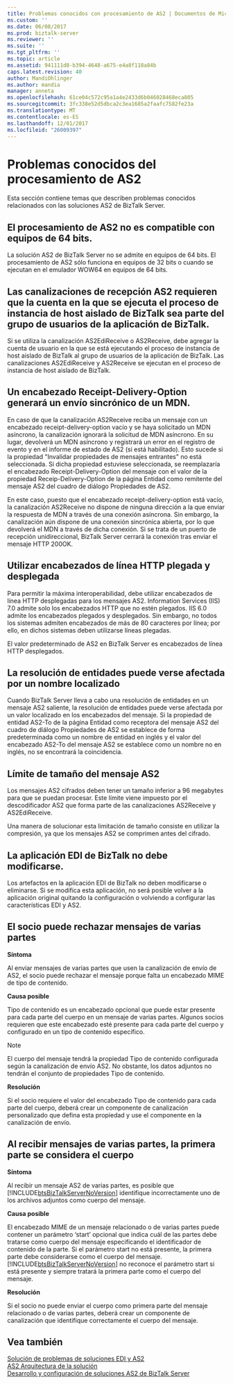 ```yaml
---
title: Problemas conocidos con procesamiento de AS2 | Documentos de Microsoft
ms.custom: ''
ms.date: 06/08/2017
ms.prod: biztalk-server
ms.reviewer: ''
ms.suite: ''
ms.tgt_pltfrm: ''
ms.topic: article
ms.assetid: 941111d8-b394-4648-a675-e4a8f118a84b
caps.latest.revision: 40
author: MandiOhlinger
ms.author: mandia
manager: anneta
ms.openlocfilehash: 61ce04c572c95a1a4e2433d6b046028468eca805
ms.sourcegitcommit: 3fc338e52d5dbca2c3ea1685a2faafc7582fe23a
ms.translationtype: MT
ms.contentlocale: es-ES
ms.lasthandoff: 12/01/2017
ms.locfileid: "26009397"
---
```

# <a name="known-issues-with-as2-processing"></a>Problemas conocidos del procesamiento de AS2
Esta sección contiene temas que describen problemas conocidos relacionados con las soluciones AS2 de BizTalk Server.  
  
## <a name="as2-processing-not-supported-on-64-bit-computers"></a>El procesamiento de AS2 no es compatible con equipos de 64 bits.  
 La solución AS2 de BizTalk Server no se admite en equipos de 64 bits. El procesamiento de AS2 sólo funciona en equipos de 32 bits o cuando se ejecutan en el emulador WOW64 en equipos de 64 bits.  
  
## <a name="the-as2-receive-pipelines-require-the-account-that-the-biztalk-isolated-host-instance-process-is-running-under-to-be-part-of-the-biztalk-application-users-group"></a>Las canalizaciones de recepción AS2 requieren que la cuenta en la que se ejecuta el proceso de instancia de host aislado de BizTalk sea parte del grupo de usuarios de la aplicación de BizTalk.  
 Si se utiliza la canalización AS2EdiReceive o AS2Receive, debe agregar la cuenta de usuario en la que se está ejecutando el proceso de instancia de host aislado de BizTalk al grupo de usuarios de la aplicación de BizTalk. Las canalizaciones AS2EdiReceive y AS2Receive se ejecutan en el proceso de instancia de host aislado de BizTalk.  
  
## <a name="an-empty-receipt-delivery-option-header-will-cause-an-mdn-to-be-sent-synchronously"></a>Un encabezado Receipt-Delivery-Option generará un envío sincrónico de un MDN.  
 En caso de que la canalización AS2Receive reciba un mensaje con un encabezado receipt-delivery-option vacío y se haya solicitado un MDN asíncrono, la canalización ignorará la solicitud de MDN asíncrono. En su lugar, devolverá un MDN asíncrono y registrará un error en el registro de evento y en el informe de estado de AS2 (si está habilitado). Esto sucede si la propiedad "Invalidar propiedades de mensajes entrantes" no está seleccionada. Si dicha propiedad estuviese seleccionada, se reemplazaría el encabezado Receipt-Delivery-Option del mensaje con el valor de la propiedad Receip-Delivery-Option de la página Entidad como remitente del mensaje AS2 del cuadro de diálogo Propiedades de AS2.  
  
 En este caso, puesto que el encabezado receipt-delivery-option está vacío, la canalización AS2Receive no dispone de ninguna dirección a la que enviar la respuesta de MDN a través de una conexión asíncrona. Sin embargo, la canalización aún dispone de una conexión sincrónica abierta, por lo que devolverá el MDN a través de dicha conexión. Si se trata de un puerto de recepción unidireccional, BizTalk Server cerrará la conexión tras enviar el mensaje HTTP 200OK.  
  
## <a name="use-of-unfolded-and-folded-http-line-headers"></a>Utilizar encabezados de línea HTTP plegada y desplegada  
 Para permitir la máxima interoperabilidad, debe utilizar encabezados de línea HTTP desplegadas para los mensajes AS2. Information Services (IIS) 7.0 admite solo los encabezados HTTP que no estén plegados. IIS 6.0 admite los encabezados plegados y desplegados. Sin embargo, no todos los sistemas admiten encabezados de más de 80 caracteres por línea; por ello, en dichos sistemas deben utilizarse líneas plegadas.  
  
 El valor predeterminado de AS2 en BizTalk Server es encabezados de línea HTTP desplegados.  
  
## <a name="party-resolution-can-be-affected-by-a-localized-name"></a>La resolución de entidades puede verse afectada por un nombre localizado  
 Cuando BizTalk Server lleva a cabo una resolución de entidades en un mensaje AS2 saliente, la resolución de entidades puede verse afectada por un valor localizado en los encabezados del mensaje. Si la propiedad de entidad AS2-To de la página Entidad como receptora del mensaje AS2 del cuadro de diálogo Propiedades de AS2 se establece de forma predeterminada como un nombre de entidad en inglés y el valor del encabezado AS2-To del mensaje AS2 se establece como un nombre no en inglés, no se encontrará la coincidencia.  
  
## <a name="as2-message-size-limitation"></a>Límite de tamaño del mensaje AS2  
 Los mensajes AS2 cifrados deben tener un tamaño inferior a 96 megabytes para que se puedan procesar. Este límite viene impuesto por el descodificador AS2 que forma parte de las canalizaciones AS2Receive y AS2EdiReceive.  
  
 Una manera de solucionar esta limitación de tamaño consiste en utilizar la compresión, ya que los mensajes AS2 se comprimen antes del cifrado.  
  
## <a name="biztalk-edi-application-must-not-be-modified"></a>La aplicación EDI de BizTalk no debe modificarse.  
 Los artefactos en la aplicación EDI de BizTalk no deben modificarse o eliminarse. Si se modifica esta aplicación, no será posible volver a la aplicación original quitando la configuración o volviendo a configurar las características EDI y AS2.  
  
## <a name="partner-may-reject-multipart-messages"></a>El socio puede rechazar mensajes de varias partes  
 **Síntoma**  
  
 Al enviar mensajes de varias partes que usen la canalización de envío de AS2, el socio puede rechazar el mensaje porque falta un encabezado MIME de tipo de contenido.  
  
 **Causa posible**  
  
 Tipo de contenido es un encabezado opcional que puede estar presente para cada parte del cuerpo en un mensaje de varias partes. Algunos socios requieren que este encabezado esté presente para cada parte del cuerpo y configurado en un tipo de contenido específico.  
  
> [!NOTE]
>  El cuerpo del mensaje tendrá la propiedad Tipo de contenido configurada según la canalización de envío AS2. No obstante, los datos adjuntos no tendrán el conjunto de propiedades Tipo de contenido.  
  
 **Resolución**  
  
 Si el socio requiere el valor del encabezado Tipo de contenido para cada parte del cuerpo, deberá crear un componente de canalización personalizado que defina esta propiedad y use el componente en la canalización de envío.  
  
## <a name="when-receiving-multipart-messages-the-first-part-is-considered-the-body"></a>Al recibir mensajes de varias partes, la primera parte se considera el cuerpo  
 **Síntoma**  
  
 Al recibir un mensaje AS2 de varias partes, es posible que [!INCLUDE[btsBizTalkServerNoVersion](../includes/btsbiztalkservernoversion-md.md)] identifique incorrectamente uno de los archivos adjuntos como cuerpo del mensaje.  
  
 **Causa posible**  
  
 El encabezado MIME de un mensaje relacionado o de varias partes puede contener un parámetro ‘start’ opcional que indica cuál de las partes debe tratarse como cuerpo del mensaje especificando el identificador de contenido de la parte. Si el parámetro start no está presente, la primera parte debe considerarse como el cuerpo del mensaje. [!INCLUDE[btsBizTalkServerNoVersion](../includes/btsbiztalkservernoversion-md.md)] no reconoce el parámetro start si está presente y siempre tratará la primera parte como el cuerpo del mensaje.  
  
 **Resolución**  
  
 Si el socio no puede enviar el cuerpo como primera parte del mensaje relacionado o de varias partes, deberá crear un componente de canalización que identifique correctamente el cuerpo del mensaje.  
  
## <a name="see-also"></a>Vea también  
 [Solución de problemas de soluciones EDI y AS2](../core/troubleshooting-edi-and-as2-solutions.md)   
 [AS2 Arquitectura de la solución](../core/as2-solution-architecture.md)   
 [Desarrollo y configuración de soluciones AS2 de BizTalk Server](../core/developing-and-configuring-biztalk-server-as2-solutions.md)